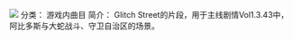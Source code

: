 ![](//static.kivo.wiki/images/music/cover/PnxjygQ1TVMzQirOh6fuyA1hlGfSkv92.jpg)
分类： 游戏内曲目
简介：
Glitch Street的片段，用于主线剧情Vol1.3.43中，阿比多斯与大蛇战斗、守卫自治区的场景。
